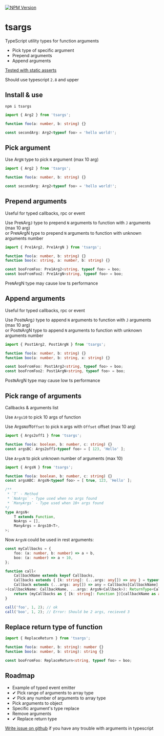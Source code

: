 [![NPM Version](https://badge.fury.io/js/tsargs.svg?style=flat)](https://www.npmjs.com/package/tsargs)

# tsargs

TypeScript utility types for function arguments

* Pick type of specific argument
* Prepend arguments
* Append arguments

[Tested with static asserts](/lib/test.ts)

Should use typescript `2.8` and upper

## Install & use

```
npm i tsargs
```

```ts
import { Arg2 } from 'tsargs';

function foo(a: number, b: string) {}

const secondArg: Arg2<typeof foo> = 'hello world!';
```

## Pick argument

Use Arg`N` type to pick `N` argument (max 10 arg)

```ts
import { Arg2 } from 'tsargs';

function foo(a: number, b: string) {}

const secondArg: Arg2<typeof foo> = 'hello world!';
```

## Prepend arguments

Useful for typed callbacks, rpc or event 

Use Pre`N`Arg`J` type to prepend `N` arguments to function with `J` arguments (max 10 arg)  
or Pre`N`ArgN type to prepend `N` arguments to function with unknown arguments number

```ts
import { Pre1Arg2, Pre1ArgN } from 'tsargs';

function foo(a: number, b: string) {}
function boo(x: string, a: number, b: string) {}

const booFromFoo: Pre1Arg2<string, typeof foo> = boo;
const booFromFoo2: Pre1ArgN<string, typeof foo> = boo;
```

Pre`N`ArgN type may cause low ts performance

## Append arguments

Useful for typed callbacks, rpc or event 

Use Post`N`Arg`J` type to append `N` arguments to function with `J` arguments (max 10 arg)  
or Post`N`ArgN type to append `N` arguments to function with unknown arguments number

```ts
import { Post1Arg2, Post1ArgN } from 'tsargs';

function foo(a: number, b: string) {}
function boo(a: number, b: string, x: string) {}

const booFromFoo: Post1Arg2<string, typeof foo> = boo;
const booFromFoo2: Post1ArgN<string, typeof foo> = boo;
```

Post`N`ArgN type may cause low ts performance

## Pick range of arguments

Callbacks & arguments list

Use `Args10` to pick 10 args of function  

Use Args`N`off`Offset` to pick `N` args with `Offset` offset (max 10 arg)

```ts
import { Args2off1 } from 'tsargs';

function foo(a: boolean, b: number, c: string) {}
const argsBC: Args2off1<typeof foo> = [ 123, 'Hello' ];
```

Use `ArgsN` to pick unknown number of arguments (max 10)

```ts
import { ArgsN } from 'tsargs';

function foo(a: boolean, b: number, c: string) {}
const argsABC: ArgsN<typeof foo> = [ true, 123, 'Hello' ];
```

```ts
/**
 * `T` - Method  
 * `NoArgs` - Type used when no args found  
 * `ManyArgs` - Type used when 10+ args found
*/
type ArgsN<
    T extends Function,
    NoArgs = [],
    ManyArgs = Args10<T>,
>;
```

Now `ArgsN` could be used in rest arguments:

```ts
const myCallbacks = {
    foo: (a: number, b: number) => a + b,
    boo: (a: number) => a + 10,
};

function call<
    CallbackName extends keyof Callbacks,
    Callbacks extends { [k: string]: (...args: any[]) => any } = typeof myCallbacks,
    Callback extends (...args: any[]) => any = Callbacks[CallbackName],
>(callbackName: CallbackName, ...args: ArgsN<Callback>): ReturnType<Callback> {
    return (myCallbacks as { [k: string]: Function })[callbackName as any](...args);
}

call('foo', 1, 2); // ok
call('boo', 1, 2); // Error: Should be 2 args, recieved 3
```

## Replace return type of function

```ts
import { ReplaceReturn } from 'tsargs';

function foo(a: number, b: string): number {}
function boo(a: number, b: string): string {}

const booFromFoo: ReplaceReturn<string, typeof foo> = boo;
```

## Roadmap

* Example of typed event emitter
* ✔ Pick range of arguments to array type
* ✔ Pick any number of arguments to array type
* Pick arguments to object
* Specific argument's type replace
* Remove arguments
* ✔ Replace return type

[Write issue on github](https://github.com/Morglod/tsargs/issues) if you have any trouble with arguments in typescript
